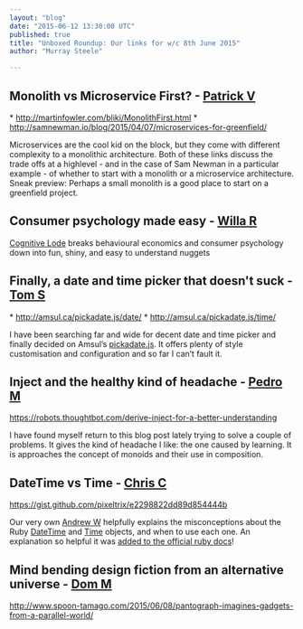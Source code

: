 ```yaml
---
layout: "blog"
date: "2015-06-12 13:30:00 UTC"
published: true
title: "Unboxed Roundup: Our links for w/c 8th June 2015"
author: "Murray Steele"

---
```


## Monolith vs Microservice First? - [Patrick V](http://www.unboxedconsulting.com/people/patrick-vine)  \* http://martinfowler.com/bliki/MonolithFirst.html \* http://samnewman.io/blog/2015/04/07/microservices-for-greenfield/  Microservices are the cool kid on the block, but they come with different complexity to a monolithic architecture. Both of these links discuss the trade offs at a highlevel - and in the case of Sam Newman in a particular example - of whether to start with a monolith or a microservice architecture. Sneak preview: Perhaps a small monolith is a good place to start on a greenfield project.  ## Consumer psychology made easy - [Willa R](http://www.unboxedconsulting.com/people/willa-roos)  [Cognitive Lode](http://coglode.com/) breaks behavioural economics and consumer psychology down into fun, shiny, and easy to understand nuggets  ## Finally, a date and time picker that doesn't suck - [Tom S](http://www.unboxedconsulting.com/people/tom-sabin)  \* http://amsul.ca/pickadate.js/date/ \* http://amsul.ca/pickadate.js/time/  I have been searching far and wide for decent date and time picker and finally decided on Amsul’s [pickadate.js](https://github.com/amsul/pickadate.js). It offers plenty of style customisation and configuration and so far I can’t fault it.  ## Inject and the healthy kind of headache - [Pedro M](http://www.unboxedconsulting.com/people/pedro-moreirea)  https://robots.thoughtbot.com/derive-inject-for-a-better-understanding  I have found myself return to this blog post lately trying to solve a couple of problems. It gives the kind of headache I like: the one caused by learning. It is approaches the concept of monoids and their use in composition.  ## DateTime vs Time - [Chris C](http://www.unboxedconsulting.com/people/chris-carter)  https://gist.github.com/pixeltrix/e2298822dd89d854444b  Our very own [Andrew W](http://www.unboxedconsulting.com/people/andrew-white) helpfully explains the misconceptions about the Ruby [DateTime](http://ruby-doc.org/stdlib/libdoc/date/rdoc/DateTime.html) and [Time](http://ruby-doc.org/core/Time.html) objects, and when to use each one. An explanation so helpful it was [added to the official ruby docs](https://github.com/ruby/ruby/commit/4545875)!  ## Mind bending design fiction from an alternative universe - [Dom M](http://www.unboxedconsulting.com/people/dominic-mason)  http://www.spoon-tamago.com/2015/06/08/pantograph-imagines-gadgets-from-a-parallel-world/



